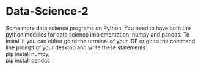 # Data-Science-2
Some more data science programs on Python.
You need to have both the python modules for data science implementation, numpy and pandas.
To install it you can either go to the terminal of your IDE or go to the command line prompt of your desktop and write these statements.                                         
pip install numpy,                                                                                                                                                               
pip install pandas
